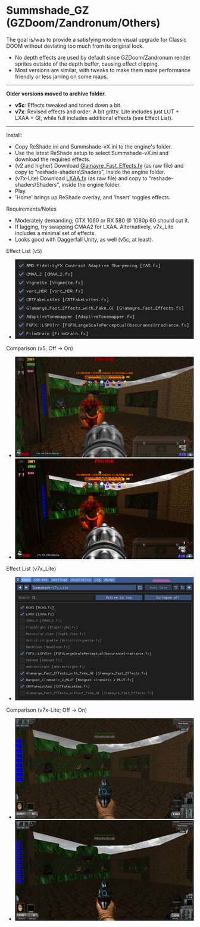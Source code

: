 # Summshade_GZ (GZDoom/Zandronum/Others)
The goal is/was to provide a satisfying modern visual upgrade for Classic DOOM without deviating too much from its original look.

- No depth effects are used by default since GZDoom/Zandronum render sprites outside of the depth buffer, causing effect clipping.
- Most versions are similar, with tweaks to make them more performance friendly or less jarring on some maps.
---
**Older versions moved to archive folder.**

- **v5c**: Effects tweaked and toned down a bit.
- **v7x**: Revised effects and order. A bit gritty. Lite includes just LUT + LXAA + GI, while full includes additional effects (see Effect List).
---
Install:
- Copy ReShade.ini and Summshade-vX.ini to the engine's folder.
- Use the latest ReShade setup to select Summshade-vX.ini and download the required effects.
- (v2 and higher) Download [Glamayre_Fast_Effects.fx](https://github.com/rj200/Glamarye_Fast_Effects_for_ReShade/blob/main/Shaders/Glamayre_Fast_Effects.fx) (as raw file) and copy to "reshade-shaders\Shaders", inside the engine folder.
- (v7x-Lite) Download [LXAA.fx](https://github.com/grebord/LXAA-Antialiasing-Shader/blob/main/LXAA.fx) (as raw file) and copy to "reshade-shaders\Shaders", inside the engine folder.
- Play.
- 'Home' brings up ReShade overlay, and 'Insert' toggles effects.

Requirements/Notes
- Moderately demanding; GTX 1060 or RX 580 @ 1080p 60 should cut it.
- If lagging, try swapping CMAA2 for LXAA. Alternatively, v7x_Lite includes a minimal set of effects.
- Looks good with Daggerfall Unity, as well (v5c, at least).

Effect List (v5)
- ![Effect List](Images/EffectList_v5.jpg?raw=true "")

Comparison (v5; Off -> On)
- ![v5 Off](Images/v5_Off.jpg?raw=true "")
- ![v5 On](Images/v5_On.jpg?raw=true "")

Effect List (v7x_Lite)
- ![Effect List](Images/EffectList_v7x-Lite.png?raw=true "")

Comparison (v7x-Lite; Off -> On)
- ![v7x-Lite Off](Images/v7x-Lite_Off.png?raw=true "")
- ![v7x-Lite On](Images/v7x-Lite_On.png?raw=true "")
